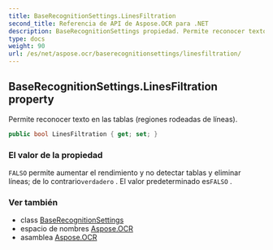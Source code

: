 ```yaml
---
title: BaseRecognitionSettings.LinesFiltration
second_title: Referencia de API de Aspose.OCR para .NET
description: BaseRecognitionSettings propiedad. Permite reconocer texto en las tablas regiones rodeadas de líneas.
type: docs
weight: 90
url: /es/net/aspose.ocr/baserecognitionsettings/linesfiltration/
---
```

## BaseRecognitionSettings.LinesFiltration property

Permite reconocer texto en las tablas (regiones rodeadas de líneas).

```csharp
public bool LinesFiltration { get; set; }
```

### El valor de la propiedad

`FALSO` permite aumentar el rendimiento y no detectar tablas y eliminar líneas; de lo contrario`verdadero` . El valor predeterminado es`FALSO` .

### Ver también

* class [BaseRecognitionSettings](../)
* espacio de nombres [Aspose.OCR](../../baserecognitionsettings/)
* asamblea [Aspose.OCR](../../../)


